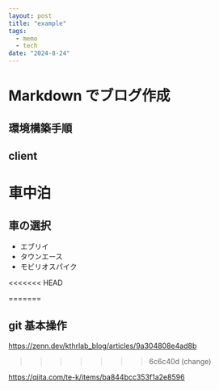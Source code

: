 ```yaml
---
layout: post
title: "example"
tags:
  - memo
  - tech
date: "2024-8-24"
---
```



# Markdown でブログ作成

## 環境構築手順

## client

# 車中泊

## 車の選択

- エブリイ
- タウンエース
- モビリオスパイク

<<<<<<< HEAD

=======
## git 基本操作

https://zenn.dev/kthrlab_blog/articles/9a304808e4ad8b
>>>>>>> 6c6c40d (change)

https://qiita.com/te-k/items/ba844bcc353f1a2e8596

